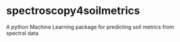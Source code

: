 # spectroscopy4soilmetrics
A python Machine Learning package for predicting soil metrics from spectral data
